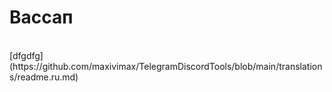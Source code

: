 # Вассап
<br/>
[dfgdfg](https://github.com/maxivimax/TelegramDiscordTools/blob/main/translations/readme.ru.md)
